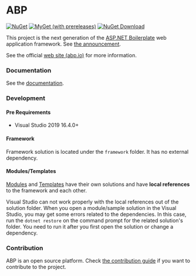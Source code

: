 # ABP

[![NuGet](https://img.shields.io/nuget/v/Volo.Abp.Core.svg?style=flat-square)](https://www.nuget.org/packages/Volo.Abp.Core)
[![MyGet (with prereleases)](https://img.shields.io/myget/abp-nightly/vpre/Volo.Abp.svg?style=flat-square)](https://docs.abp.io/en/abp/latest/Nightly-Builds)
[![NuGet Download](https://img.shields.io/nuget/dt/Volo.Abp.Core.svg?style=flat-square)](https://www.nuget.org/packages/Volo.Abp.Core)

This project is the next generation of the [ASP.NET Boilerplate](https://aspnetboilerplate.com/) web application framework. See [the announcement](https://blog.abp.io/abp/Abp-vNext-Announcement).

See the official [web site (abp.io)](https://abp.io/) for more information.

### Documentation

See the <a href="https://docs.abp.io/" target="_blank">documentation</a>.

### Development

#### Pre Requirements

- Visual Studio 2019 16.4.0+

#### Framework

Framework solution is located under the `framework` folder. It has no external dependency.

#### Modules/Templates

[Modules](modules/) and [Templates](templates/) have their own solutions and have **local references** to the framework and each other.

Visual Studio can not work properly with the local references out of the solution folder. When you open a module/sample solution in the Visual Studio, you may get some errors related to the dependencies. In this case, run the `dotnet restore` on the command prompt for the related solution's folder. You need to run it after you first open the solution or change a dependency.

### Contribution

ABP is an open source platform. Check [the contribution guide](docs/en/Contribution/Index.md) if you want to contribute to the project.
